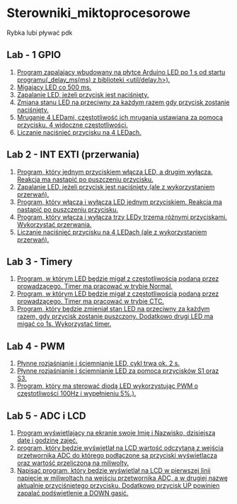 # Sterowniki_miktoprocesorowe
Rybka lubi pływać pdk
## Lab - 1 GPIO
1. [Program zapalający wbudowany na płytce Arduino LED po 1 s od startu programu(_delay_ms(ms) z biblioteki <util/delay.h>).](https://github.com/MagnusBuzard/Sterowniki_mikroprocesorowe/blob/main/programy/lab1/1_1.cpp)
2. [Migający LED co 500 ms.](https://github.com/MagnusBuzard/Sterowniki_mikroprocesorowe/blob/main/programy/lab1/1_2.cpp)
3. [Zapalanie LED, jeżeli przycisk jest naciśnięty.]()
4. [Zmiana stanu LED na przeciwny za każdym razem gdy przycisk zostanie naciśnięty.](https://github.com/MagnusBuzard/Sterowniki_mikroprocesorowe/blob/main/programy/lab1/1_3.cpp)
5. [Mruganie 4 LEDami, częstotliwość ich mrugania ustawiana za pomocą przycisku. 4 widoczne częstotliwości.](https://github.com/MagnusBuzard/Sterowniki_mikroprocesorowe/blob/main/programy/lab1/1_4.cpp)
6. [Liczanie naciśnięć przycisku na 4 LEDach.](https://github.com/MagnusBuzard/Sterowniki_mikroprocesorowe/blob/main/programy/lab1/1_5.cpp)

## Lab 2 - INT EXTI (przerwania)
1. [Program, który jednym przyciskiem włącza LED, a drugim wyłącza. Reakcja ma nastąpić po puszczeniu przycisku.](https://github.com/MagnusBuzard/Sterowniki_mikroprocesorowe/blob/main/programy/lab2/2.1.cpp)
2. [Zapalanie LED, jeżeli przycisk jest naciśnięty (ale z wykorzystaniem przerwań).](https://github.com/MagnusBuzard/Sterowniki_mikroprocesorowe/blob/main/programy/lab2/2.2.cpp)
3. [Program, który włącza i wyłącza LED jednym przyciskiem. Reakcja ma nastąpić po puszczeniu przycisku.](https://github.com/MagnusBuzard/Sterowniki_mikroprocesorowe/blob/main/programy/lab2/2.3.cpp)
4. [Program, który włącza i wyłącza trzy LEDy trzema różnymi przyciskami. Wykorzystać przerwania.](https://github.com/MagnusBuzard/Sterowniki_mikroprocesorowe/blob/main/programy/lab2/2.4.cpp)
5. [Liczanie naciśnięć przycisku na 4 LEDach (ale z wykorzystaniem przerwań).](https://github.com/MagnusBuzard/Sterowniki_mikroprocesorowe/blob/main/programy/lab2/2.5.cpp)

## Lab 3 - Timery
1. [Program, w którym LED będzie migał z częstotliwością podaną przez prowadzącego. Timer ma pracować w trybie Normal.](https://github.com/MagnusBuzard/Sterowniki_mikroprocesorowe/blob/main/programy/lab3/3.1.cpp)
2. [Program, w którym LED będzie migał z częstotliwością podaną przez prowadzącego. Timer ma pracować w trybie CTC.](https://github.com/MagnusBuzard/Sterowniki_mikroprocesorowe/blob/main/programy/lab3/3.2.cpp)
3. [Program, który będzie zmieniał stan LED na przeciwny za każdym razem, gdy przycisk zostanie puszczony. Dodatkowo drugi LED ma migać co 1s. Wykorzystać timer.](https://github.com/MagnusBuzard/Sterowniki_mikroprocesorowe/blob/main/programy/lab3/3.3.cpp)

## Lab 4 - PWM
1. [Płynne rozjaśnianie i ściemnianie LED, cykl trwa ok. 2 s.](https://github.com/MagnusBuzard/Sterowniki_mikroprocesorowe/blob/main/programy/lab4/4.1.cpp)
2. [Płynne rozjaśnianie i ściemnianie LED za pomocą przycisków S1 oraz S3.](https://github.com/MagnusBuzard/Sterowniki_mikroprocesorowe/blob/main/programy/lab4/4.2.cpp)
3. [Program, który ma sterować diodą LED wykorzystując PWM o częstotliwości 100Hz i wypełnieniu 5%.).](https://github.com/MagnusBuzard/Sterowniki_mikroprocesorowe/blob/main/programy/lab4/4.3.cpp)

## Lab 5 - ADC i LCD
1. [Program wyświetlający na ekranie swoje Imię i Nazwisko, dzisiejszą datę i godzinę zajęć.](https://github.com/MagnusBuzard/Sterowniki_mikroprocesorowe/blob/main/programy/lab5/5_1.cpp)
2. [program, który będzie wyświetlał na LCD wartość odczytaną z wejścia przetwornika ADC do którego podłączone są przyciski wyświetlacza oraz wartość przeliczoną na miliwolty.](https://github.com/MagnusBuzard/Sterowniki_mikroprocesorowe/blob/main/programy/lab5/5_2.cpp)
3. [Napisać program, który będzie wyświetlał na LCD w pierwszej linii napięcie w miliwoltach na wejściu przetwornika ADC, a w drugiej nazwę aktualnie przyciśniętego przycisku. Dodatkowo przycisk UP powinien zapalać podświetlenie a DOWN gasić.](https://github.com/MagnusBuzard/Sterowniki_mikroprocesorowe/blob/main/programy/lab5/5_3.cpp)
